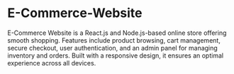# E-Commerce-Website
E-Commerce Website is a React.js and Node.js-based online store offering smooth shopping. Features include product browsing, cart management, secure checkout, user authentication, and an admin panel for managing inventory and orders. Built with a responsive design, it ensures an optimal experience across all devices.
